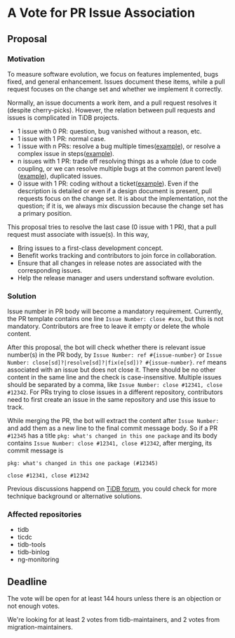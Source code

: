 # A Vote for PR Issue Association

## Proposal

### Motivation

To measure software evolution, we focus on features implemented, bugs fixed, and general enhancement. Issues document these items, while a pull request focuses on the change set and whether we implement it correctly.

Normally, an issue documents a work item, and a pull request resolves it (despite cherry-picks). However, the relation between pull requests and issues is complicated in TiDB projects.

- 1 issue with 0 PR: question, bug vanished without a reason, etc. 
- 1 issue with 1 PR: normal case. 
- 1 issue with n PRs: resolve a bug multiple times([example](https://github.com/pingcap/tidb/issues/24679)), or resolve a complex issue in steps([example](https://github.com/pingcap/tidb/issues/27652)). 
- n issues with 1 PR: trade off resolving things as a whole (due to code coupling, or we can resolve multiple bugs at the common parent level)([example](https://github.com/pingcap/tidb/pull/27697)), duplicated issues. 
- 0 issue with 1 PR: coding without a ticket([example](https://github.com/pingcap/tidb/pull/23022)). Even if the description is detailed or even if a design document is present, pull requests focus on the change set. It is about the implementation, not the question; if it is, we always mix discussion because the change set has a primary position. 

This proposal tries to resolve the last case (0 issue with 1 PR), that a pull request must associate with issue(s). In this way,

- Bring issues to a first-class development concept.
- Benefit works tracking and contributors to join force in collaboration.
- Ensure that all changes in release notes are associated with the corresponding issues.
- Help the release manager and users understand software evolution.

### Solution

Issue number in PR body will become a mandatory requirement. Currently, the PR template contains one line `Issue Number: close #xxx`, but this is not mandatory. Contributors are free to leave it empty or delete the whole content. 

After this proposal, the bot will check whether there is relevant issue number(s) in the PR body, by `Issue Number: ref #{issue-number}` or `Issue Number: close[sd]?|resolve[sd]?|fix(e[sd])? #{issue-number}`. `ref` means associated with an issue but does not close it. There should be no other content in the same line and the check is case-insensitive. Multiple issues should be separated by a comma, like `Issue Number: close #12341, close #12342`. For PRs trying to close issues in a different repository, contributors need to first create an issue in the same repository and use this issue to track. 

While merging the PR, the bot will extract the content after `Issue Number:` and add them as a new line to the final commit message body. So if a PR `#12345` has a title `pkg: what's changed in this one package` and its body contains `Issue Number: close #12341, close #12342`, after merging, its commit message is

```
pkg: what's changed in this one package (#12345)

close #12341, close #12342
```

Previous discussions happend on [TiDB forum](https://internals.tidb.io/t/topic/409), you could check for more technique background or alternative solutions.

### Affected repositories

* tidb
* ticdc
* tidb-tools
* tidb-binlog
* ng-monitoring

## Deadline

The vote will be open for at least 144 hours unless there is an objection or not enough votes.

We're looking for at least 2 votes from tidb-maintainers, and 2 votes from migration-maintainers.
